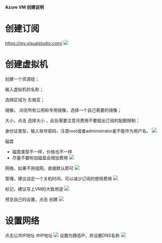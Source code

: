 **Azure VM 创建说明**

# 创建订阅
https://my.visualstudio.com/
![](images/subscription.png)

# 创建虚拟机
创建一个资源组；

输入虚拟机的名称；

选择区域为 东南亚；

镜像， 浏览所有公用和专用镜像，选择一个自己需要的镜像；

大小，点击 选择大小 ，此处需要注意月费用不要超出订阅的配额限制；

身份证类型，输入账号密码，注意root或者administrator是不能作为用户名。
![](images/azure-vm-create-base.png)

磁盘
+ 磁盘类型不一样，价格也不一样
+ 尽量不要附加磁盘会增加费用
![](images/azure-vm-create-disk.png)

网络，如果不用组网，直接默认即可
![](images/azure-vm-create-network.png)

管理，建议设定一个关机时间，可以减少订阅的使用费用
![](images/azure-vm-create-manager.png)

标记，建议写上VM的大致用途
![](images/azure-vm-create-tag.png)

预览自己的设置，点击 创建
![](images/azure-vm-create-review.png)

# 设置网络
点击公共IP地址 中IP地址
![](images/azure-vm-config-network-01.png)
设置为静态IP，并设置DNS名称
![](images/azure-vm-config-network-02.png)

